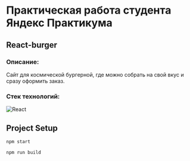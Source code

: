 # Практическая работа студента Яндекс Практикума

## React-burger
### Описание:
Сайт для космической бургерной, где можно собрать на свой вкус и сразу оформить заказ.

### Стек технологий:
![React](https://img.shields.io/badge/react-%2320232a.svg?style=for-the-badge&logo=react&logoColor=%2361DAFB)


## Project Setup 

```sh
npm start
```

```sh
npm run build
```
